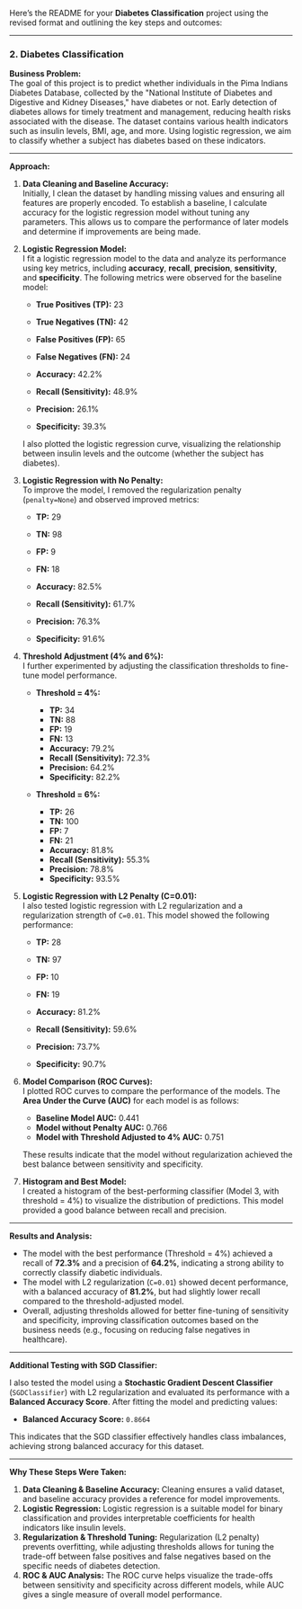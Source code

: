 
Here’s the README for your **Diabetes Classification** project using the revised format and outlining the key steps and outcomes:

---

### 2. **Diabetes Classification**

**Business Problem:**  
The goal of this project is to predict whether individuals in the Pima Indians Diabetes Database, collected by the "National Institute of Diabetes and Digestive and Kidney Diseases," have diabetes or not. Early detection of diabetes allows for timely treatment and management, reducing health risks associated with the disease. The dataset contains various health indicators such as insulin levels, BMI, age, and more. Using logistic regression, we aim to classify whether a subject has diabetes based on these indicators.

---

**Approach:**

1. **Data Cleaning and Baseline Accuracy:**  
   Initially, I clean the dataset by handling missing values and ensuring all features are properly encoded. To establish a baseline, I calculate accuracy for the logistic regression model without tuning any parameters. This allows us to compare the performance of later models and determine if improvements are being made.

2. **Logistic Regression Model:**  
   I fit a logistic regression model to the data and analyze its performance using key metrics, including **accuracy**, **recall**, **precision**, **sensitivity**, and **specificity**. The following metrics were observed for the baseline model:

   - **True Positives (TP):** 23  
   - **True Negatives (TN):** 42  
   - **False Positives (FP):** 65  
   - **False Negatives (FN):** 24  
   
   - **Accuracy:** 42.2%  
   - **Recall (Sensitivity):** 48.9%  
   - **Precision:** 26.1%  
   - **Specificity:** 39.3%

   I also plotted the logistic regression curve, visualizing the relationship between insulin levels and the outcome (whether the subject has diabetes).

3. **Logistic Regression with No Penalty:**  
   To improve the model, I removed the regularization penalty (`penalty=None`) and observed improved metrics:

   - **TP:** 29  
   - **TN:** 98  
   - **FP:** 9  
   - **FN:** 18  
   
   - **Accuracy:** 82.5%  
   - **Recall (Sensitivity):** 61.7%  
   - **Precision:** 76.3%  
   - **Specificity:** 91.6%

4. **Threshold Adjustment (4% and 6%):**  
   I further experimented by adjusting the classification thresholds to fine-tune model performance.  
   
   - **Threshold = 4%:**  
     - **TP:** 34  
     - **TN:** 88  
     - **FP:** 19  
     - **FN:** 13  
     - **Accuracy:** 79.2%  
     - **Recall (Sensitivity):** 72.3%  
     - **Precision:** 64.2%  
     - **Specificity:** 82.2%
   
   - **Threshold = 6%:**  
     - **TP:** 26  
     - **TN:** 100  
     - **FP:** 7  
     - **FN:** 21  
     - **Accuracy:** 81.8%  
     - **Recall (Sensitivity):** 55.3%  
     - **Precision:** 78.8%  
     - **Specificity:** 93.5%

5. **Logistic Regression with L2 Penalty (C=0.01):**  
   I also tested logistic regression with L2 regularization and a regularization strength of `C=0.01`. This model showed the following performance:

   - **TP:** 28  
   - **TN:** 97  
   - **FP:** 10  
   - **FN:** 19  
   
   - **Accuracy:** 81.2%  
   - **Recall (Sensitivity):** 59.6%  
   - **Precision:** 73.7%  
   - **Specificity:** 90.7%

6. **Model Comparison (ROC Curves):**  
   I plotted ROC curves to compare the performance of the models. The **Area Under the Curve (AUC)** for each model is as follows:
   
   - **Baseline Model AUC:** 0.441  
   - **Model without Penalty AUC:** 0.766  
   - **Model with Threshold Adjusted to 4% AUC:** 0.751

   These results indicate that the model without regularization achieved the best balance between sensitivity and specificity.

7. **Histogram and Best Model:**  
   I created a histogram of the best-performing classifier (Model 3, with threshold = 4%) to visualize the distribution of predictions. This model provided a good balance between recall and precision.

---

**Results and Analysis:**

- The model with the best performance (Threshold = 4%) achieved a recall of **72.3%** and a precision of **64.2%**, indicating a strong ability to correctly classify diabetic individuals.
- The model with L2 regularization (`C=0.01`) showed decent performance, with a balanced accuracy of **81.2%**, but had slightly lower recall compared to the threshold-adjusted model.
- Overall, adjusting thresholds allowed for better fine-tuning of sensitivity and specificity, improving classification outcomes based on the business needs (e.g., focusing on reducing false negatives in healthcare).

---

**Additional Testing with SGD Classifier:**

I also tested the model using a **Stochastic Gradient Descent Classifier** (`SGDClassifier`) with L2 regularization and evaluated its performance with a **Balanced Accuracy Score**. After fitting the model and predicting values:

- **Balanced Accuracy Score:** `0.8664`

This indicates that the SGD classifier effectively handles class imbalances, achieving strong balanced accuracy for this dataset.

---

**Why These Steps Were Taken:**

1. **Data Cleaning & Baseline Accuracy:** Cleaning ensures a valid dataset, and baseline accuracy provides a reference for model improvements.
2. **Logistic Regression:** Logistic regression is a suitable model for binary classification and provides interpretable coefficients for health indicators like insulin levels.
3. **Regularization & Threshold Tuning:** Regularization (L2 penalty) prevents overfitting, while adjusting thresholds allows for tuning the trade-off between false positives and false negatives based on the specific needs of diabetes detection.
4. **ROC & AUC Analysis:** The ROC curve helps visualize the trade-offs between sensitivity and specificity across different models, while AUC gives a single measure of overall model performance.

